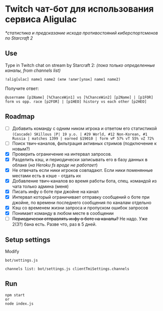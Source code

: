 # Twitch чат-бот для использования сервиса Aligulac

_\*статистика и предсказание исхода противостояний киберспортсменов по Starcraft 2_

## Use

Type in Twitch chat on stream by Starcraft 2:
_(пока только определенные каналы, from channels list)_

```
!alig[ulac] name1 name2 (или !алиг[улак] name1 name2)
```

Получите ответ:

```
@username [p1Name] [%ChanceWin1] vs [%ChanceWin2] [p2Name] | [p1FOR] form vs opp. race [p2FOR] | [p1HEO] history vs each other [p2HEO]
```

## Roadmap

-   [ ] Добавить команду с одним ником игрока и ответом его статистикой `(Cascade) SKillous |P| 19 y.o. | #29 World, #12 Non-Korean, #1 Russia | matches 1399 | earned $19010 | form vP 57% vT 55% vZ 72%`
-   [ ] Поиск твич-каналов, фильтрация активных стримов (подключение к новым?)
-   [x] Проверить ограничение на интервал запросов.
-   [x] Разделить кэш, и периодически записывать его в базу данных в облаке (_на Heroku fs вроде не работает_)
-   [x] Не отвечать если ники игроков совпадают. Если ники поменянные местами есть в кэше - отдать их
-   [x] Добавление твич-каналов во время работы бота, спец. командой из чата только админа (меня)
-   [x] Писать инфу о боте при джойне на канал
-   [x] Интервал который ограничивает отправку сообщений о боте при джойне, по времени последнего сообщения по каналам отдельно
-   [x] Кэш со временем жизни запроса и пропуском ошибок запросов
-   [x] Понимает команду в любом месте в сообщении
-   [ ] ~~Периодически отправлять инфу о боте на каналы?~~ Не надо. Уже 2(3?) бана есть. Разве что, раз в 5 дней.

## Setup settings

Modify

```
bot/settings.js

channels list: bot/settings.js clientTmiSettings.channels
```

## Run

```
npm start
or
node index.js
```
